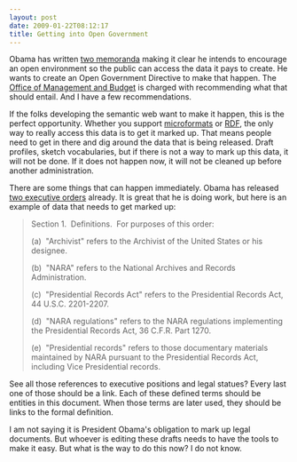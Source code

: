 ```yaml
---
layout: post
date: 2009-01-22T08:12:17
title: Getting into Open Government
---
```


Obama has written [two memoranda][] making it clear he intends to
encourage an open environment so the public can access the data it pays
to create. He wants to create an Open Government Directive to make that
happen. The [Office of Management and Budget][] is charged with
recommending what that should entail. And I have a few recommendations.

If the folks developing the semantic web want to make it happen, this is
the perfect opportunity. Whether you support [microformats][] or
[RDF][], the only way to really access this data is to get it marked up.
That means people need to get in there and dig around the data that is
being released. Draft profiles, sketch vocabularies, but if there is not
a way to mark up this data, it will not be done. If it does not happen
now, it will not be cleaned up before another administration.

There are some things that can happen immediately. Obama has released
[two executive orders][] already. It is great that he is doing work, but
here is an example of data that needs to get marked up:

> Section 1.  Definitions.  For purposes of this order:
>
> (a)  "Archivist" refers to the Archivist of the United States or his
> designee.
>
> (b)  "NARA" refers to the National Archives and Records
> Administration.
>
> (c)  "Presidential Records Act" refers to the Presidential Records
> Act, 44 U.S.C. 2201-2207.
>
> (d)  "NARA regulations" refers to the NARA regulations implementing
> the Presidential Records Act, 36 C.F.R. Part 1270.
>
> (e)  "Presidential records" refers to those documentary materials
> maintained by NARA pursuant to the Presidential Records Act, including
> Vice Presidential records.

See all those references to executive positions and legal statues? Every
last one of those should be a link. Each of these defined terms should
be entities in this document. When those terms are later used, they
should be links to the formal definition.

I am not saying it is President Obama's obligation to mark up legal
documents. But whoever is editing these drafts needs to have the tools
to make it easy. But what is the way to do this now? I do not know.

  [two memoranda]: http://www.techpresident.com/blog/entry/33610/obama_day_two_towards_a_more_open_and_participatory_govt
  [Office of Management and Budget]: http://www.whitehouse.gov/omb/
  [microformats]: http://microformats.org/
  [RDF]: http://www.w3.org/RDF/
  [two executive orders]: http://www.whitehouse.gov/the_press_office/ExecutiveOrderPresidentialRecords/
